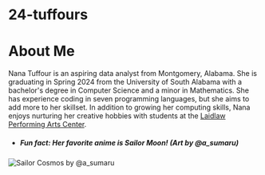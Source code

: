 # 24-tuffours
<h1>About Me</h1>  

Nana Tuffour is an aspiring data analyst from Montgomery, Alabama. She is graduating in Spring 2024 from the University of South Alabama with a bachelor's degree in Computer Science and a minor in Mathematics. She has experience coding in seven programming languages, but she aims to add more to her skillset. In addition to growing her computing skills, Nana enjoys nurturing her creative hobbies with students at the [Laidlaw Performing Arts Center](https://www.southalabama.edu/colleges/artsandsci/theatre/).

* <h5>Fun fact: Her favorite anime is Sailor Moon! (Art by @a_sumaru)</h5>
![Sailor Cosmos by @a_sumaru](https://github.com/clontz-fall-2023/24-tuffours/assets/143222794/ff2c35fb-dc17-42d1-96e4-9145075c0356)

